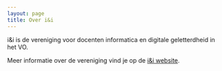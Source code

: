 ```yaml
---
layout: page
title: Over i&i
---
```


i&i is de vereniging voor docenten informatica en digitale geletterdheid in het VO.

Meer informatie over de vereniging vind je op de [i&i website](http://ieni.org).
